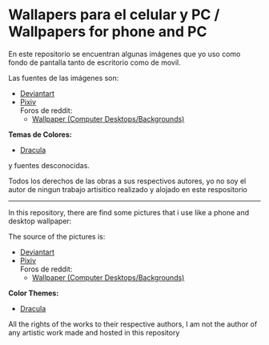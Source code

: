 # Wallapers para el celular y PC / Wallpapers for phone and PC

En este repositorio se encuentran algunas imágenes que yo uso como fondo de pantalla tanto de escritorio como de movil.

Las fuentes de las imágenes son:
* [Deviantart][page1]
* [Pixiv][page2] \
Foros de reddit:
   * [Wallpaper (Computer Desktops/Backgrounds)][page3]

 **Temas de Colores:**
   * [Dracula][page4]

y fuentes desconocidas.

Todos los derechos de las obras a sus respectivos autores, yo no soy el autor de ningun trabajo artisitico realizado y alojado en este respositorio

---

In this repository, there are find some pictures that i use like a phone and desktop wallpaper:

The source of the pictures is:

* [Deviantart][page1]
* [Pixiv][page2] \
Foros de reddit:
   * [Wallpaper (Computer Desktops/Backgrounds)][page3]

 **Color Themes:**
   * [Dracula][page4]


All the rights of the works to their respective authors, I am not the author of any artistic work made and hosted in this repository

[page1]: https://www.deviantart.com/
[page2]: https://www.pixiv.net/en/
[page3]: https://www.reddit.com/r/wallpaper/
[page4]: https://github.com/dracula/wallpaper
